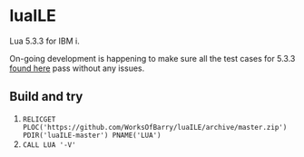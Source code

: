# luaILE
Lua 5.3.3 for IBM i.

On-going development is happening to make sure all the test cases for 5.3.3 [found here](https://www.lua.org/tests/) pass without any issues.

## Build and try

1. `RELICGET PLOC('https://github.com/WorksOfBarry/luaILE/archive/master.zip') PDIR('luaILE-master') PNAME('LUA')`
2. `CALL LUA '-V'`
